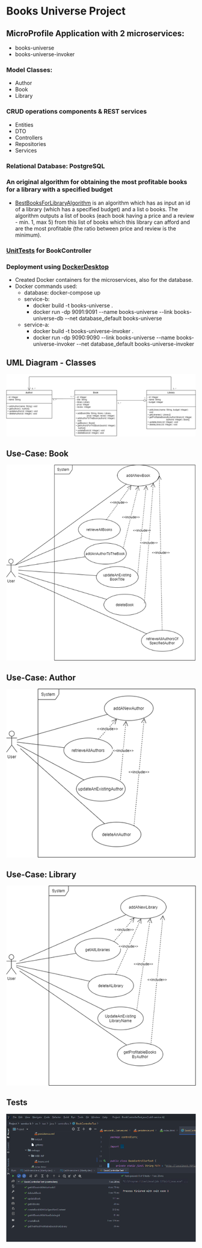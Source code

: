 # Books Universe Project

## MicroProfile Application with 2 microservices:
- books-universe
- books-universe-invoker

### Model Classes:
- Author
- Book
- Library


### CRUD operations components & REST services
- Entities
- DTO
- Controllers
- Repositories
- Services

### Relational Database: PostgreSQL


### An original algorithm for obtaining the most profitable books for a library with a specified budget
- [BestBooksForLibraryAlgorithm](https://github.com/DianaCrainic/Java-Technologies/blob/main/Project/service-b/src/main/java/com/uaic/Lab9/algorithm/BestBooksForLibraryAlgorithm.java) is an algorithm which has as input an id of a library (which has a specified budget) and a list o books. The algorithm outputs a list of books (each book having a price and a review - min. 1, max 5) from this list of books  which this library can afford and are the most profitable (the ratio between price and review is the minimum).

### [UnitTests](https://github.com/DianaCrainic/Java-Technologies/blob/main/Project/service-b/src/test/java/controllers/BookControllerTest.java) for BookController


### Deployment using [DockerDesktop](https://www.docker.com/products/docker-desktop)
- Created Docker containers for the microservices, also for the database.
- Docker commands used:
  - database: docker-compose up
  - service-b: 
    - docker build -t books-universe . 
    - docker run -dp 9091:9091 --name books-universe --link books-universe-db --net database_default books-universe
  - service-a:
    - docker build -t books-universe-invoker .
    - docker run -dp 9090:9090 --link books-universe --name books-universe-invoker --net database_default books-universe-invoker

## UML Diagram - Classes
![Class-Diagram](https://github.com/DianaCrainic/Java-Technologies/blob/main/Project/resources/diagrams/Class-Diagram.png?raw=true)



## Use-Case: Book
![Use-Case1](https://github.com/DianaCrainic/Java-Technologies/blob/main/Project/resources/diagrams/use-cases/Use-Case_Book.png?raw=true)


## Use-Case: Author
![Use-Case2](https://github.com/DianaCrainic/Java-Technologies/blob/main/Project/resources/diagrams/use-cases/Use-Case_Author.png?raw=true)


## Use-Case: Library
![Use-Case3](https://github.com/DianaCrainic/Java-Technologies/blob/main/Project/resources/diagrams/use-cases/Use-Case_Library.png?raw=true)

## Tests
![Tests](https://github.com/DianaCrainic/Java-Technologies/blob/main/Project/resources/unit_tests/unit-tests.png?raw=true)